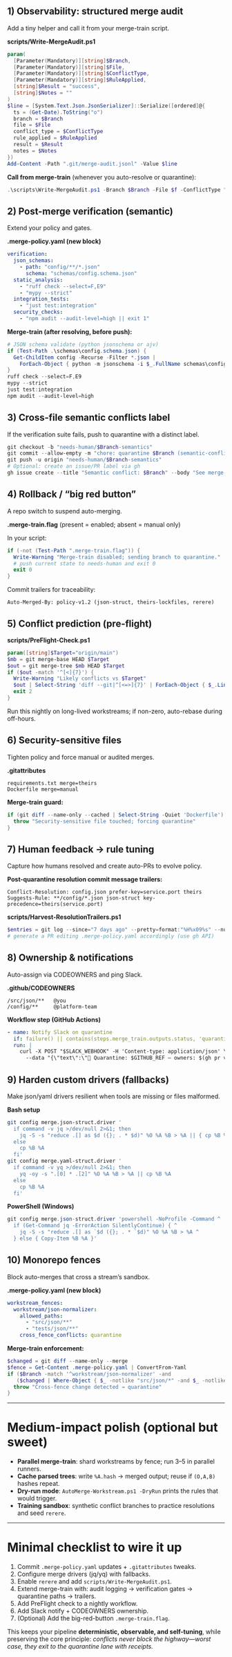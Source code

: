 ## 1) Observability: structured merge audit

Add a tiny helper and call it from your merge-train script.

**scripts/Write-MergeAudit.ps1**

```powershell
param(
  [Parameter(Mandatory)][string]$Branch,
  [Parameter(Mandatory)][string]$File,
  [Parameter(Mandatory)][string]$ConflictType,
  [Parameter(Mandatory)][string]$RuleApplied,
  [string]$Result = "success",
  [string]$Notes = ""
)
$line = [System.Text.Json.JsonSerializer]::Serialize([ordered]@{
  ts = (Get-Date).ToString("o")
  branch = $Branch
  file = $File
  conflict_type = $ConflictType
  rule_applied = $RuleApplied
  result = $Result
  notes = $Notes
})
Add-Content -Path ".git/merge-audit.jsonl" -Value $line
```

**Call from merge-train** (whenever you auto-resolve or quarantine):

```powershell
.\scripts\Write-MergeAudit.ps1 -Branch $Branch -File $f -ConflictType "text-overlap" -RuleApplied "json-struct"
```

## 2) Post-merge verification (semantic)

Extend your policy and gates.

**.merge-policy.yaml (new block)**

```yaml
verification:
  json_schemas:
    - path: "config/**/*.json"
      schema: "schemas/config.schema.json"
  static_analysis:
    - "ruff check --select=F,E9"
    - "mypy --strict"
  integration_tests:
    - "just test:integration"
  security_checks:
    - "npm audit --audit-level=high || exit 1"
```

**Merge-train (after resolving, before push):**

```powershell
# JSON schema validate (python jsonschema or ajv)
if (Test-Path .\schemas\config.schema.json) {
  Get-ChildItem config -Recurse -Filter *.json |
    ForEach-Object { python -m jsonschema -i $_.FullName schemas\config.schema.json }
}
ruff check --select=F,E9
mypy --strict
just test:integration
npm audit --audit-level=high
```

## 3) Cross-file semantic conflicts label

If the verification suite fails, push to quarantine with a distinct label.

```powershell
git checkout -b "needs-human/$Branch-semantics"
git commit --allow-empty -m "chore: quarantine $Branch (semantic-conflict)"
git push -u origin "needs-human/$Branch-semantics"
# Optional: create an issue/PR label via gh
gh issue create --title "Semantic conflict: $Branch" --body "See merge-audit.jsonl" --label "semantic-conflict"
```

## 4) Rollback / “big red button”

A repo switch to suspend auto-merging.

**.merge-train.flag** (present = enabled; absent = manual only)

In your script:

```powershell
if (-not (Test-Path ".merge-train.flag")) {
  Write-Warning "Merge-train disabled; sending branch to quarantine."
  # push current state to needs-human and exit 0
  exit 0
}
```

Commit trailers for traceability:

```
Auto-Merged-By: policy-v1.2 (json-struct, theirs-lockfiles, rerere)
```

## 5) Conflict prediction (pre-flight)

**scripts/PreFlight-Check.ps1**

```powershell
param([string]$Target="origin/main")
$mb = git merge-base HEAD $Target
$out = git merge-tree $mb HEAD $Target
if ($out -match '^[<]{7}') {
  Write-Warning "Likely conflicts vs $Target"
  $out | Select-String 'diff --git|^[<=>]{7}' | ForEach-Object { $_.Line }
  exit 2
}
```

Run this nightly on long-lived workstreams; if non-zero, auto-rebase during off-hours.

## 6) Security-sensitive files

Tighten policy and force manual or audited merges.

**.gitattributes**

```
requirements.txt merge=theirs
Dockerfile merge=manual
```

**Merge-train guard:**

```powershell
if (git diff --name-only --cached | Select-String -Quiet 'Dockerfile') {
  throw "Security-sensitive file touched; forcing quarantine"
}
```

## 7) Human feedback → rule tuning

Capture how humans resolved and create auto-PRs to evolve policy.

**Post-quarantine resolution commit message trailers:**

```
Conflict-Resolution: config.json prefer-key=service.port theirs
Suggests-Rule: **/config/*.json json-struct key-precedence=theirs(service.port)
```

**scripts/Harvest-ResolutionTrailers.ps1**

```powershell
$entries = git log --since="7 days ago" --pretty=format:"%H%x09%s" --numstat --notes | Select-String "Suggests-Rule:"
# generate a PR editing .merge-policy.yaml accordingly (use gh API)
```

## 8) Ownership & notifications

Auto-assign via CODEOWNERS and ping Slack.

**.github/CODEOWNERS**

```
/src/json/**   @you
/config/**     @platform-team
```

**Workflow step (GitHub Actions)**

```yaml
- name: Notify Slack on quarantine
  if: failure() || contains(steps.merge_train.outputs.status, 'quarantine')
  run: |
    curl -X POST "$SLACK_WEBHOOK" -H 'Content-type: application/json' \
      --data "{\"text\":\"🚧 Quarantine: $GITHUB_REF — owners: $(gh pr view --json reviewRequests --jq '.reviewRequests[].login' || echo n/a)\"}"
```

## 9) Harden custom drivers (fallbacks)

Make json/yaml drivers resilient when tools are missing or files malformed.

**Bash setup**

```bash
git config merge.json-struct.driver '
  if command -v jq >/dev/null 2>&1; then
    jq -S -s "reduce .[] as $d ({}; . * $d)" %O %A %B > %A || { cp %B %A; }
  else
    cp %B %A
  fi'
git config merge.yaml-struct.driver '
  if command -v yq >/dev/null 2>&1; then
    yq -oy -s ".[0] * .[2]" %O %A %B > %A || cp %B %A
  else
    cp %B %A
  fi'
```

**PowerShell (Windows)**

```powershell
git config merge.json-struct.driver 'powershell -NoProfile -Command ^
  if (Get-Command jq -ErrorAction SilentlyContinue) { ^
    jq -S -s "reduce .[] as `$d ({}; . * `$d)" %O %A %B > %A ^
  } else { Copy-Item %B %A }'
```

## 10) Monorepo fences

Block auto-merges that cross a stream’s sandbox.

**.merge-policy.yaml (new block)**

```yaml
workstream_fences:
  workstream/json-normalizer:
    allowed_paths:
      - "src/json/**"
      - "tests/json/**"
    cross_fence_conflicts: quarantine
```

**Merge-train enforcement:**

```powershell
$changed = git diff --name-only --merge
$fence = Get-Content .merge-policy.yaml | ConvertFrom-Yaml
if ($Branch -match '^workstream/json-normalizer' -and
   ($changed | Where-Object { $_ -notlike "src/json/*" -and $_ -notlike "tests/json/*" })) {
  throw "Cross-fence change detected → quarantine"
}
```

---

# Medium-impact polish (optional but sweet)

* **Parallel merge-train**: shard workstreams by fence; run 3–5 in parallel runners.
* **Cache parsed trees**: write `%A.hash` → merged output; reuse if `(O,A,B)` hashes repeat.
* **Dry-run mode**: `AutoMerge-Workstream.ps1 -DryRun` prints the rules that would trigger.
* **Training sandbox**: synthetic conflict branches to practice resolutions and seed `rerere`.

---

# Minimal checklist to wire it up

1. Commit `.merge-policy.yaml` updates + `.gitattributes` tweaks.
2. Configure merge drivers (jq/yq) with fallbacks.
3. Enable `rerere` and add `scripts/Write-MergeAudit.ps1`.
4. Extend merge-train with: audit logging → verification gates → quarantine paths → trailers.
5. Add PreFlight check to a nightly workflow.
6. Add Slack notify + CODEOWNERS ownership.
7. (Optional) Add the big-red-button `.merge-train.flag`.

This keeps your pipeline **deterministic, observable, and self-tuning**, while preserving the core principle: *conflicts never block the highway—worst case, they exit to the quarantine lane with receipts.*
